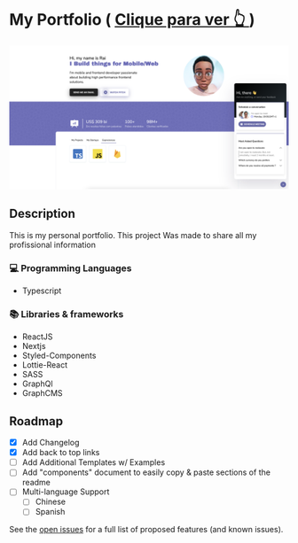



# My Portfolio ( <a href="https://typerguy-io.vercel.app/)" target="_blank"> Clique para ver 👆 </a>)
<img src="./cover.png"/>

## Description
<p> This is my personal portfolio. This project Was made to share all my profissional information </p>

### 💻 Programming Languages

- Typescript


### 📚 Libraries & frameworks

- ReactJS
- Nextjs
- Styled-Components
- Lottie-React
- SASS
- GraphQl
- GraphCMS

## Roadmap

- [x] Add Changelog
- [x] Add back to top links
- [ ] Add Additional Templates w/ Examples
- [ ] Add "components" document to easily copy & paste sections of the readme
- [ ] Multi-language Support
    - [ ] Chinese
    - [ ] Spanish

See the [open issues](https://github.com/othneildrew/Best-README-Template/issues) for a full list of proposed features (and known issues).
